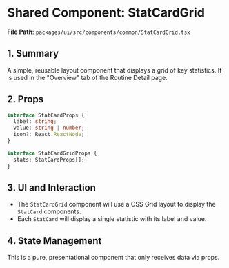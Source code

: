 # Shared Component: StatCardGrid

**File Path**: `packages/ui/src/components/common/StatCardGrid.tsx`

## 1. Summary

A simple, reusable layout component that displays a grid of key statistics. It is used in the "Overview" tab of the Routine Detail page.

## 2. Props

```typescript
interface StatCardProps {
  label: string;
  value: string | number;
  icon?: React.ReactNode;
}

interface StatCardGridProps {
  stats: StatCardProps[];
}
```

## 3. UI and Interaction

- The `StatCardGrid` component will use a CSS Grid layout to display the `StatCard` components.
- Each `StatCard` will display a single statistic with its label and value.

## 4. State Management

This is a pure, presentational component that only receives data via props.
